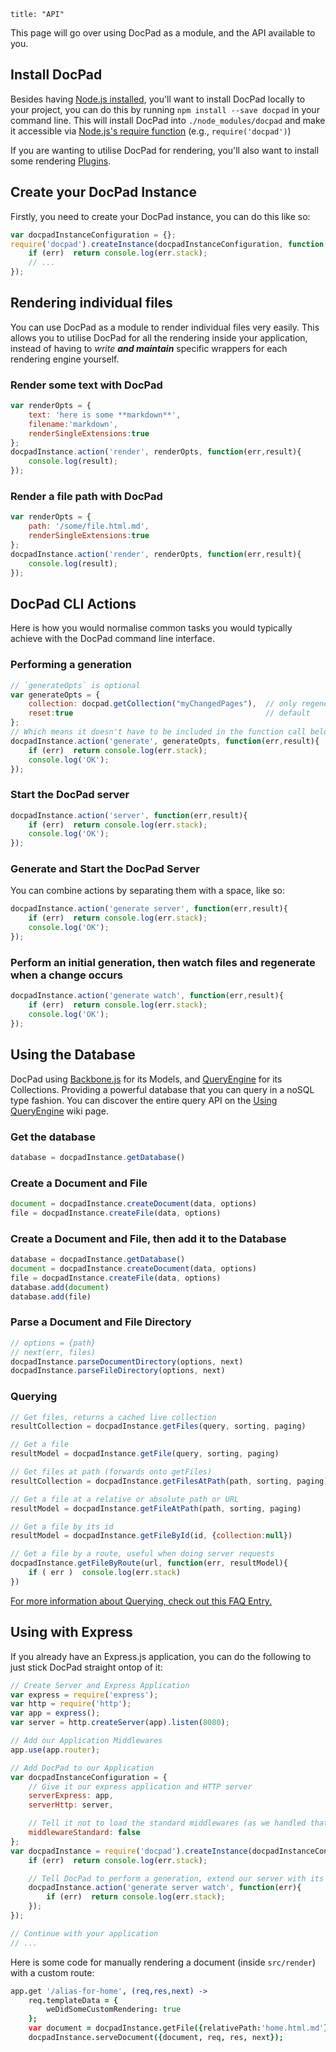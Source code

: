 ```
title: "API"
```

This page will go over using DocPad as a module, and the API available to you.


## Install DocPad

Besides having [Node.js installed](https://learn.bevry.me/node/install), you'll want to install DocPad locally to your project, you can do this by running `npm install --save docpad` in your command line. This will install DocPad into `./node_modules/docpad` and make it accessible via [Node.js's require function](http://nodejs.org/docs/latest/api/all.html#all_require) (e.g., `require('docpad')`)

If you are wanting to utilise DocPad for rendering, you'll also want to install some rendering [Plugins](https://docpad.org/docs/plugins).


## Create your DocPad Instance

Firstly, you need to create your DocPad instance, you can do this like so:

``` javascript
var docpadInstanceConfiguration = {};
require('docpad').createInstance(docpadInstanceConfiguration, function(err,docpadInstance){
	if (err)  return console.log(err.stack);
	// ...
});
```


## Rendering individual files

You can use DocPad as a module to render individual files very easily. This allows you to utilise DocPad for all the rendering inside your application, instead of having to _write **and maintain**_ specific wrappers for each rendering engine yourself.

### Render some text with DocPad

``` javascript
var renderOpts = {
	text: 'here is some **markdown**',
	filename:'markdown',
	renderSingleExtensions:true
};
docpadInstance.action('render', renderOpts, function(err,result){
	console.log(result);
});
```

### Render a file path with DocPad

``` javascript
var renderOpts = {
	path: '/some/file.html.md',
	renderSingleExtensions:true
};
docpadInstance.action('render', renderOpts, function(err,result){
	console.log(result);
});
```


## DocPad CLI Actions

Here is how you would normalise common tasks you would typically achieve with the DocPad command line interface.

### Performing a generation

``` javascript
// `generateOpts` is optional
var generateOpts = {
	collection: docpad.getCollection("myChangedPages"),  // only regenerate a subset
	reset:true                                           // default
};
// Which means it doesn't have to be included in the function call below
docpadInstance.action('generate', generateOpts, function(err,result){
	if (err)  return console.log(err.stack);
	console.log('OK');
});
```


### Start the DocPad server

``` javascript
docpadInstance.action('server', function(err,result){
	if (err)  return console.log(err.stack);
	console.log('OK');
});
```

### Generate and Start the DocPad Server

You can combine actions by separating them with a space, like so:

``` javascript
docpadInstance.action('generate server', function(err,result){
	if (err)  return console.log(err.stack);
	console.log('OK');
});
```

### Perform an initial generation, then watch files and regenerate when a change occurs

``` javascript
docpadInstance.action('generate watch', function(err,result){
	if (err)  return console.log(err.stack);
	console.log('OK');
});
```


## Using the Database

DocPad using [Backbone.js](http://documentcloud.github.com/backbone/) for its Models, and [QueryEngine](https://github.com/bevry/query-engine) for its Collections. Providing a powerful database that you can query in a noSQL type fashion. You can discover the entire query API on the [Using QueryEngine](https://github.com/bevry/query-engine/wiki/Using) wiki page.

### Get the database

``` javascript
database = docpadInstance.getDatabase()
```

### Create a Document and File

``` javascript
document = docpadInstance.createDocument(data, options)
file = docpadInstance.createFile(data, options)
```

### Create a Document and File, then add it to the Database

``` javascript
database = docpadInstance.getDatabase()
document = docpadInstance.createDocument(data, options)
file = docpadInstance.createFile(data, options)
database.add(document)
database.add(file)
```

### Parse a Document and File Directory

``` javascript
// options = {path}
// next(err, files)
docpadInstance.parseDocumentDirectory(options, next)
docpadInstance.parseFileDirectory(options, next)
```

### Querying

``` javascript
// Get files, returns a cached live collection
resultCollection = docpadInstance.getFiles(query, sorting, paging)

// Get a file
resultModel = docpadInstance.getFile(query, sorting, paging)

// Get files at path (forwards onto getFiles)
resultCollection = docpadInstance.getFilesAtPath(path, sorting, paging)

// Get a file at a relative or absolute path or URL
resultModel = docpadInstance.getFileAtPath(path, sorting, paging)

// Get a file by its id
resultModel = docpadInstance.getFileById(id, {collection:null})

// Get a file by a route, useful when doing server requests
docpadInstance.getFileByRoute(url, function(err, resultModel){
	if ( err )  console.log(err.stack)
})
```

[For more information about Querying, check out this FAQ Entry.](https://docpad.org/docs/faq#what-is-findalllive)



## Using with Express

If you already have an Express.js application, you can do the following to just stick DocPad straight ontop of it:

``` javascript
// Create Server and Express Application
var express = require('express');
var http = require('http');
var app = express();
var server = http.createServer(app).listen(8080);

// Add our Application Middlewares
app.use(app.router);

// Add DocPad to our Application
var docpadInstanceConfiguration = {
	// Give it our express application and HTTP server
	serverExpress: app,
	serverHttp: server,

	// Tell it not to load the standard middlewares (as we handled that above)
	middlewareStandard: false
};
var docpadInstance = require('docpad').createInstance(docpadInstanceConfiguration, function(err){
	if (err)  return console.log(err.stack);

	// Tell DocPad to perform a generation, extend our server with its routes, and watch for changes
	docpadInstance.action('generate server watch', function(err){
		if (err)  return console.log(err.stack);
	});
});

// Continue with your application
// ...
```

Here is some code for manually rendering a document (inside `src/render`) with a custom route:

``` coffee
app.get '/alias-for-home', (req,res,next) ->
	req.templateData = {
		weDidSomeCustomRendering: true
	};
	var document = docpadInstance.getFile({relativePath:'home.html.md'});
	docpadInstance.serveDocument({document, req, res, next});
```
